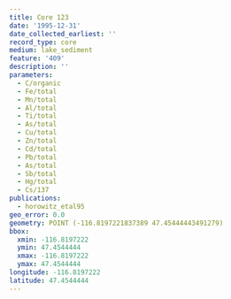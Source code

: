 ```yaml
---
title: Core 123
date: '1995-12-31'
date_collected_earliest: ''
record_type: core
medium: lake_sediment
feature: '409'
description: ''
parameters:
  - C/organic
  - Fe/total
  - Mn/total
  - Al/total
  - Ti/total
  - As/total
  - Cu/total
  - Zn/total
  - Cd/total
  - Pb/total
  - As/total
  - Sb/total
  - Hg/total
  - Cs/137
publications:
  - horowitz_etal95
geo_error: 0.0
geometry: POINT (-116.8197221837389 47.45444443491279)
bbox:
  xmin: -116.8197222
  ymin: 47.4544444
  xmax: -116.8197222
  ymax: 47.4544444
longitude: -116.8197222
latitude: 47.4544444
---
```

